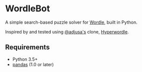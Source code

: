 # WordleBot

A simple search-based puzzle solver for [Wordle](https://www.powerlanguage.co.uk/wordle/), built in Python.

Inspired by and tested using [@adjusa's](https://github.com/ajusa) clone, [Hyperwordle](https://arhamjain.com/hyperwordle/).

## Requirements

* Python 3.5+
* [pandas](https://github.com/pandas-dev/pandas) (1.0 or later)
